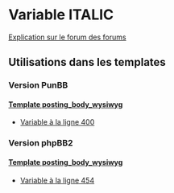 # Variable ITALIC
[Explication sur le forum des forums](http://forum.forumactif.com/t294113-listing-des-variables#ITALIC)

## Utilisations dans les templates

### Version PunBB

#### [Template posting_body_wysiwyg](punbb/posting_body_wysiwyg.md)
* [Variable à la ligne 400](../punbb/posting_body_wysiwyg.tpl#L400)

### Version phpBB2

#### [Template posting_body_wysiwyg](subsilver/posting_body_wysiwyg.md)
* [Variable à la ligne 454](../subsilver/posting_body_wysiwyg.tpl#L454)